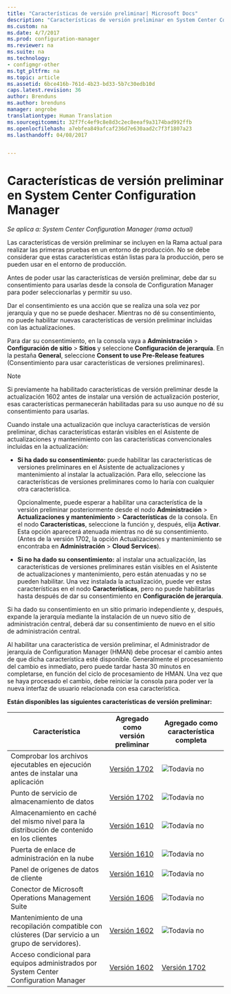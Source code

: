 ```yaml
---
title: "Características de versión preliminar| Microsoft Docs"
description: "Características de versión preliminar en System Center Configuration Manager"
ms.custom: na
ms.date: 4/7/2017
ms.prod: configuration-manager
ms.reviewer: na
ms.suite: na
ms.technology:
- configmgr-other
ms.tgt_pltfrm: na
ms.topic: article
ms.assetid: 6bce416b-761d-4b23-bd33-5b7c30edb10d
caps.latest.revision: 36
author: Brenduns
ms.author: brenduns
manager: angrobe
translationtype: Human Translation
ms.sourcegitcommit: 32f7fc4ef9c8e8d3c2ec8eeaf9a3174bad992ffb
ms.openlocfilehash: a7ebfea849afcaf236d7e630aad2c7f3f1807a23
ms.lasthandoff: 04/08/2017


---
```

# <a name="pre-release-features-in-system-center-configuration-manager"></a>Características de versión preliminar en System Center Configuration Manager
*Se aplica a: System Center Configuration Manager (rama actual)*

 Las características de versión preliminar se incluyen en la Rama actual para realizar las primeras pruebas en un entorno de producción. No se debe considerar que estas características están listas para la producción, pero se pueden usar en el entorno de producción.

 Antes de poder usar las características de versión preliminar, debe dar su consentimiento para usarlas desde la consola de Configuration Manager para poder seleccionarlas y permitir su uso.  

Dar el consentimiento es una acción que se realiza una sola vez por jerarquía y que no se puede deshacer. Mientras no dé su consentimiento, no puede habilitar nuevas características de versión preliminar incluidas con las actualizaciones.

Para dar su consentimiento, en la consola vaya a **Administración** > **Configuración de sitio** > **Sitios** y seleccione **Configuración de jerarquía**. En la pestaña **General**, seleccione **Consent to use Pre-Release features** (Consentimiento para usar características de versiones preliminares).

 > [!NOTE]
 > Si previamente ha habilitado características de versión preliminar desde la actualización 1602 antes de instalar una versión de actualización posterior, esas características permanecerán habilitadas para su uso aunque no dé su consentimiento para usarlas.

Cuando instale una actualización que incluya características de versión preliminar, dichas características estarán visibles en el Asistente de actualizaciones y mantenimiento con las características convencionales incluidas en la actualización:
  - **Si ha dado su consentimiento:** puede habilitar las características de versiones preliminares en el Asistente de actualizaciones y mantenimiento al instalar la actualización. Para ello, seleccione las características de versiones preliminares como lo haría con cualquier otra característica.     

    Opcionalmente, puede esperar a habilitar una característica de la versión preliminar posteriormente desde el nodo **Administración** > **Actualizaciones y mantenimiento** > **Características** de la consola. En el nodo **Características**, seleccione la función y, después, elija **Activar**. Esta opción aparecerá atenuada mientras no dé su consentimiento. (Antes de la versión 1702, la opción Actualizaciones y mantenimiento se encontraba en **Administración** > **Cloud Services**).
  -   **Si no ha dado su consentimiento:** al instalar una actualización, las características de versiones preliminares están visibles en el Asistente de actualizaciones y mantenimiento, pero están atenuadas y no se pueden habilitar. Una vez instalada la actualización, puede ver estas características en el nodo **Características**, pero no puede habilitarlas hasta después de dar su consentimiento en **Configuración de jerarquía**.

Si ha dado su consentimiento en un sitio primario independiente y, después, expande la jerarquía mediante la instalación de un nuevo sitio de administración central, deberá dar su consentimiento de nuevo en el sitio de administración central.

 Al habilitar una característica de versión preliminar, el Administrador de jerarquía de Configuration Manager (HMAN) debe procesar el cambio antes de que dicha característica esté disponible. Generalmente el procesamiento del cambio es inmediato, pero puede tardar hasta 30 minutos en completarse, en función del ciclo de procesamiento de HMAN. Una vez que se haya procesado el cambio, debe reiniciar la consola para poder ver la nueva interfaz de usuario relacionada con esa característica.

**Están disponibles las siguientes características de versión preliminar:**

 |Característica          |Agregado como versión preliminar | Agregado como característica completa|  
|------------------|---------------------|---------------------|
| Comprobar los archivos ejecutables en ejecución antes de instalar una aplicación  |   [Versión 1702](/sccm/apps/deploy-use/deploy-applications#how-to-check-for-running-executable-files-before-installing-an-application) |![Todavía no](media/83c5d168-8faf-4e8e-920b-528e3c43ffd4.gif)|
| Punto de servicio de almacenamiento de datos  |  [Versión 1702](/sccm/core/servers/manage/data-warehouse) |![Todavía no](media/83c5d168-8faf-4e8e-920b-528e3c43ffd4.gif)|
| Almacenamiento en caché del mismo nivel para la distribución de contenido en los clientes |  [Versión 1610](/sccm/core/plan-design/hierarchy/client-peer-cache) |![Todavía no](media/83c5d168-8faf-4e8e-920b-528e3c43ffd4.gif)|
| Puerta de enlace de administración en la nube |  [Versión 1610](/sccm/core/clients/manage/plan-cloud-management-gateway) |![Todavía no](media/83c5d168-8faf-4e8e-920b-528e3c43ffd4.gif)|
| Panel de orígenes de datos de cliente |  [Versión 1610](/sccm/core/servers/deploy/configure/monitor-content-you-have-distributed#client-data-sources-dashboard) |![Todavía no](media/83c5d168-8faf-4e8e-920b-528e3c43ffd4.gif)|
| Conector de Microsoft Operations Management Suite  | [Versión 1606](../../../core/clients/manage/sync-data-microsoft-operations-management-suite.md) |![Todavía no](media/83c5d168-8faf-4e8e-920b-528e3c43ffd4.gif)|
| Mantenimiento de una recopilación compatible con clústeres (Dar servicio a un grupo de servidores).| [Versión 1602](../../../core/get-started/capabilities-in-technical-preview-1605.md#BKMK_ServerGroups)|![Todavía no](media/83c5d168-8faf-4e8e-920b-528e3c43ffd4.gif)|
|Acceso condicional para equipos administrados por System Center Configuration Manager | [Versión 1602](../../../protect/deploy-use/manage-access-to-o365-services-for-pcs-managed-by-sccm.md)     | [Versión 1702](/sccm/mdm/deploy-use/manage-access-to-services)                     |

